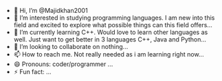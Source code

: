 - 👋 Hi, I’m @Majidkhan2001
- 👀 I’m interested in studying programming languages. I am new into this field and excited to explore what possible things can this field offers...
- 🌱 I’m currently learning C++. Would love to learn other languages as well. Just want to get better in 3 languages C++, Java and Python...
- 💞️ I’m looking to collaborate on nothing...
- 📫 How to reach me. Not really needed as i am learning right now...
- 😄 Pronouns: coder/programmer ...
- ⚡ Fun fact: ...

<!---
Majidkhan2001/Majidkhan2001 is a ✨ special ✨ repository because its `README.md` (this file) appears on your GitHub profile.
You can click the Preview link to take a look at your changes.
--->
